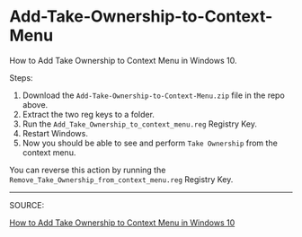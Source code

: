 # Add-Take-Ownership-to-Context-Menu
How to Add Take Ownership to Context Menu in Windows 10.

Steps:

1. Download the `Add-Take-Ownership-to-Context-Menu.zip` file in the repo above.
2. Extract the two reg keys to a folder.
3. Run the `Add_Take_Ownership_to_context_menu.reg` Registry Key.
4. Restart Windows.
5. Now you should be able to see and perform `Take Ownership` from the context menu.

You can reverse this action by running the `Remove_Take_Ownership_from_context_menu.reg` Registry Key.

***

SOURCE:

[How to Add Take Ownership to Context Menu in Windows 10](https://www.tenforums.com/tutorials/3841-add-take-ownership-context-menu-windows-10-a.html)

